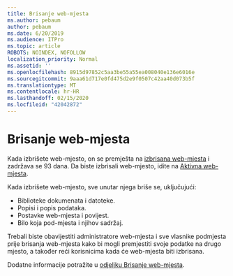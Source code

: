 ```yaml
---
title: Brisanje web-mjesta
ms.author: pebaum
author: pebaum
ms.date: 6/20/2019
ms.audience: ITPro
ms.topic: article
ROBOTS: NOINDEX, NOFOLLOW
localization_priority: Normal
ms.assetid: ''
ms.openlocfilehash: 8915d97852c5aa3be55a55ea008040e136e6016e
ms.sourcegitcommit: 9aaa61d717e0fd475d2e9f0507c42aa40d073b5f
ms.translationtype: MT
ms.contentlocale: hr-HR
ms.lasthandoff: 02/15/2020
ms.locfileid: "42042872"
---
```

# <a name="delete-a-site"></a>Brisanje web-mjesta

Kada izbrišete web-mjesto, on se premješta na [izbrisana web-mjesta](https://admin.microsoft.com/sharepoint?page=recyclebin&modern=true) i zadržava se 93 dana. Da biste izbrisali web-mjesto, idite na [Aktivna web-mjesta](https://admin.microsoft.com/sharepoint?page=sitemanagement&modern=true). 

Kada izbrišete web-mjesto, sve unutar njega briše se, uključujući:

- Biblioteke dokumenata i datoteke.
- Popisi i popis podataka.
- Postavke web-mjesta i povijest.
- Bilo koja pod-mjesta i njihov sadržaj.

Trebali biste obavijestiti administratore web-mjesta i sve vlasnike podmjesta prije brisanja web-mjesta kako bi mogli premjestiti svoje podatke na drugo mjesto, a također reći korisnicima kada će web-mjesta biti izbrisana.

Dodatne informacije potražite u [odjeljku Brisanje web-mjesta](https://docs.microsoft.com/sharepoint/delete-site-collection).
